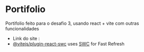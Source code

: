 # Portifolio

Portifolio feito para o desafio 3, usando react + vite com outras funcionalidades

- Link do site :
- [@vitejs/plugin-react-swc](https://github.com/vitejs/vite-plugin-react-swc) uses [SWC](https://swc.rs/) for Fast Refresh
